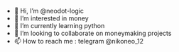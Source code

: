 - 👋 Hi, I’m @neodot-logic
- 👀 I’m interested in money
- 🌱 I’m currently learning python
- 💞️ I’m looking to collaborate on moneymaking projects
- 📫 How to reach me : telegram @nikoneo_12

<!---
neodot-logic/neodot-logic is a ✨ special ✨ repository because its `README.md` (this file) appears on your GitHub profile.
You can click the Preview link to take a look at your changes.
--->

